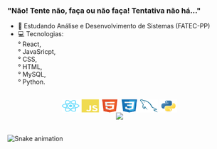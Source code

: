 ### "Não! Tente não, faça ou não faça! Tentativa não há..."
- 🌱 Estudando Análise e Desenvolvimento de Sistemas (FATEC-PP)
- 💻 Tecnologias:</br>
° React, </br>
° JavaSricpt, </br>
° CSS, </br>
° HTML, </br>
° MySQL, </br>
° Python.

<div align="center">
  <div style="display: inline_block"><br>
  <img align="center" alt="Gbrlszsml-React" height="30" width="40" src="https://raw.githubusercontent.com/devicons/devicon/master/icons/react/react-original.svg">
  <img align="center" alt="Gbrlszsml-Js" height="30" width="40" src="https://raw.githubusercontent.com/devicons/devicon/master/icons/javascript/javascript-plain.svg">
  <img align="center" alt="Gbrlszsml-HTML" height="30" width="40" src="https://raw.githubusercontent.com/devicons/devicon/master/icons/html5/html5-original.svg">
  <img align="center" alt="Gbrlszsml-CSS" height="30" width="40" src="https://raw.githubusercontent.com/devicons/devicon/master/icons/css3/css3-original.svg">
  <img align="center" alt="Gbrlszsml-MySQL" height="30" width="40" src="https://raw.githubusercontent.com/devicons/devicon/master/icons/mysql/mysql-original.svg">
  <img align="center" alt="Gbrlszsml-Python" height="30" width="40" src="https://raw.githubusercontent.com/devicons/devicon/master/icons/python/python-original.svg">
</div>
 </div>
 <div align="center">
    <a href="http://api.whatsapp.com/send?phone=5518997522430" target="_blank"><img src="https://img.shields.io/badge/WhatsApp-25D366?style=for-the-badge&logo=whatsapp&logoColor=white" target="_blank"></a> 
</div>
  </br>
  
   ![Snake animation](https://github.com/gbrlszsml/gbrlszsml/blob/output/github-contribution-grid-snake.svg)

